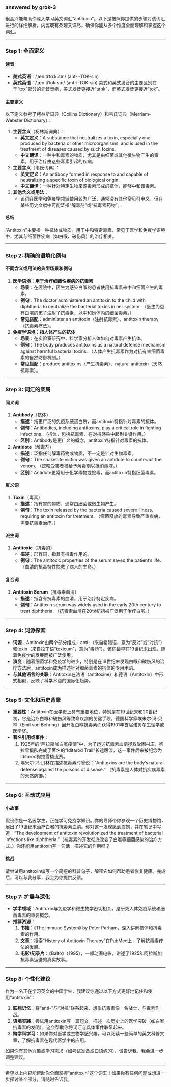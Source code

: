 ### answered by grok-3
很高兴能帮助你深入学习英文词汇“antitoxin”。以下是按照你提供的步骤对该词汇进行的详细解析，内容既有条理又详尽，确保你能从多个维度全面理解和掌握这个词汇。

---

### Step 1: 全面定义
#### 读音
- **美式英语**：/ˌæn.tiˈtɑːk.sɪn/ (ant-i-TOK-sin)
- **英式英语**：/ˌæn.tiˈtɒk.sɪn/ (ant-i-TOK-sin)
美式和英式发音的主要区别在于“tox”部分的元音音素，美式发音更接近“tahk”，而英式发音更接近“tok”。

#### 主要定义
以下定义参考了柯林斯词典（Collins Dictionary）和韦氏词典（Merriam-Webster Dictionary）：
1. **主要含义**（柯林斯词典）：
   - **英文定义**：A substance that neutralizes a toxin, especially one produced by bacteria or other microorganisms, and is used in the treatment of diseases caused by such toxins.
   - **中文翻译**：一种中和毒素的物质，尤其是由细菌或其他微生物产生的毒素，用于治疗由这些毒素引起的疾病。
2. **主要含义**（韦氏词典）：
   - **英文定义**：An antibody formed in response to and capable of neutralizing a specific toxin of biological origin.
   - **中文翻译**：一种针对特定生物来源毒素形成的抗体，能够中和该毒素。
3. **其他含义或用法**：
   - 该词在医学和免疫学领域使用较为广泛，通常没有其他常见引申义，但在某些历史文献中可能泛指“解毒剂”或“抗毒素药物”。

#### 总结
“Antitoxin”主要指一种抗体或物质，用于中和特定毒素，常见于医学和免疫学语境中，尤其与细菌性疾病（如白喉、破伤风）的治疗相关。

---

### Step 2: 精确的语境化例句
#### 不同含义或用法的典型场景和例句
1. **医学语境：用于治疗细菌性疾病的抗毒素**
   - **场景**：在医院中，医生为感染白喉的患者使用抗毒素来中和细菌产生的毒素。
   - **例句**：The doctor administered an antitoxin to the child with diphtheria to neutralize the bacterial toxins in her system.
     （医生为患有白喉的孩子注射了抗毒素，以中和她体内的细菌毒素。）
   - **常见搭配**：administer an antitoxin（注射抗毒素）、antitoxin therapy（抗毒素疗法）。
2. **免疫学语境：指人体产生的抗体**
   - **场景**：在实验室研究中，科学家分析人体如何对毒素产生抗体。
   - **例句**：The body produces antitoxins as a natural defense mechanism against harmful bacterial toxins.
     （人体产生抗毒素作为对抗有害细菌毒素的自然防御机制。）
   - **常见搭配**：produce antitoxins（产生抗毒素）、natural antitoxin（天然抗毒素）。

---

### Step 3: 词汇的亲属
#### 同义词
1. **Antibody**（抗体）
   - **描述**：指更广泛的免疫系统蛋白质，而antitoxin特指针对毒素的抗体。
   - **例句**：Antibodies, including antitoxins, play a critical role in fighting infections.
     （抗体，包括抗毒素，在对抗感染中起到关键作用。）
   - **区别**：Antibody是更广义的概念，antitoxin特指针对毒素的抗体。
2. **Antidote**（解毒剂）
   - **描述**：泛指任何解毒药物或物质，不一定是针对生物毒素。
   - **例句**：The snakebite victim was given an antidote to counteract the venom.
     （蛇咬受害者被给予解毒剂以抵消毒液。）
   - **区别**：Antidote更常用于化学毒物或蛇毒，而antitoxin特指细菌毒素。

#### 反义词
1. **Toxin**（毒素）
   - **描述**：指有害的物质，通常由细菌或微生物产生。
   - **例句**：The toxin released by the bacteria caused severe illness, requiring an antitoxin for treatment.
     （细菌释放的毒素导致严重疾病，需要抗毒素治疗。）

#### 派生词
1. **Antitoxic**（抗毒的）
   - **描述**：形容词，指具有抗毒作用的。
   - **例句**：The antitoxic properties of the serum saved the patient’s life.
     （血清的抗毒特性挽救了病人的生命。）

#### 复合词
1. **Antitoxin Serum**（抗毒素血清）
   - **描述**：指含有抗毒素的血清，用于治疗特定疾病。
   - **例句**：Antitoxin serum was widely used in the early 20th century to treat diphtheria.
     （抗毒素血清在20世纪初被广泛用于治疗白喉。）

---

### Step 4: 词源探索
- **词源**：Antitoxin由两个部分组成：anti-（来自希腊语，意为“反对”或“对抗”）和toxin（来自拉丁语“toxicum”，意为“毒药”）。该词最早在19世纪末出现，随着免疫学的发展而被广泛使用。
- **演变**：随着细菌学和免疫学的进步，特别是在19世纪末发现白喉和破伤风的治疗方法后，antitoxin成为描述针对细菌毒素的抗体的专用术语。
- **与其他语言的关联**：Antitoxin在法语（antitoxine）和德语（Antitoxin）中形式相似，反映了科学术语的国际化趋势。

---

### Step 5: 文化和历史背景
- **重要性**：Antitoxin在医学史上具有重要地位，特别是在19世纪末和20世纪初，它是治疗白喉和破伤风等致命疾病的关键手段。德国科学家埃米尔·冯·贝林（Emil von Behring）因开发白喉抗毒素而获得1901年首届诺贝尔生理学或医学奖。
- **著名引用或事件**：
  1. 1925年的“阿拉斯加白喉疫情”中，为了运送抗毒素血清拯救受困村庄，狗拉雪橇队完成了著名的“Iditarod Trail”长途跋涉，这一事件后来被纪念为Iditarod狗拉雪橇比赛。
  2. 埃米尔·冯·贝林在描述抗毒素时曾说：“Antitoxins are the body’s natural defense against the poisons of disease.”
     （抗毒素是人体对抗疾病毒素的天然防御。）

---

### Step 6: 互动式应用
#### 小故事
假设你是一名医学生，正在学习免疫学知识。你的导师带你参观一个历史博物馆，展出了19世纪末治疗白喉的抗毒素血清。你对这一发现感到震撼，并在笔记中写道：“The development of antitoxin revolutionized the treatment of bacterial infections like diphtheria.”（抗毒素的开发彻底改变了白喉等细菌感染的治疗方式。）你还能用antitoxin写一句话，描述它的作用吗？

#### 挑战
请尝试用antitoxin编写一个简短的科普句子，解释它如何帮助患者恢复健康。完成后，可以与我分享，我会为你提供反馈。

---

### Step 7: 扩展与深化
- **学术领域**：Antitoxin与免疫学和微生物学密切相关，是研究人体免疫系统和细菌毒素的重要概念。
- **推荐资源**：
  1. **书籍**：《The Immune System》 by Peter Parham，深入讲解抗体和抗毒素的作用。
  2. **文章**：搜索“History of Antitoxin Therapy”在PubMed上，了解抗毒素疗法的发展。
  3. **电影/纪录片**：《Balto》（1995），一部动画电影，讲述了1925年阿拉斯加抗毒素运送的真实故事。

---

### Step 8: 个性化建议
作为一名正在学习英文的中国学生，我建议你通过以下方式更好地记住和使用“antitoxin”：
1. **联想记忆**：将“anti-”与“对抗”联系起来，想象抗毒素像一名战士，与毒素作战。
2. **语境实践**：尝试用antitoxin写一篇短文，描述一次历史上的医学突破（如白喉抗毒素的发明），这会帮助你将词汇与具体事件联系起来。
3. **跨学科学习**：如果你对医学或生物学感兴趣，可以阅读一些简单的英文科普文章，了解抗毒素在现代医学中的应用。

如果你有其他兴趣或学习需求（如考试准备或口语练习），请告诉我，我会进一步调整建议。

---

希望以上内容能帮助你全面掌握“antitoxin”这个词汇！如果你有任何问题或想进一步探讨某个部分，请随时告诉我。